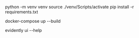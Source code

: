 python -m venv venv
source ./venv/Scripts/activate
pip install -r requirements.txt

docker-compose up --build

evidently ui --help

